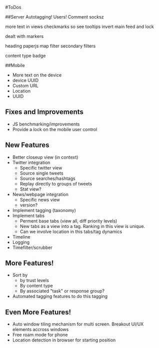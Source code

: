 #ToDos

##Server
Autotagging!
Users!
Comment socksz

more text in views
checkmarks so see
tooltips
invert main feed and lock

dealt with markers

heading paperjs
map filter
secondary filters

content type badge


##Mobile
* More text on the device
* device UUID
* Custom URL 
* Location
* UUID

## Fixes and Improvements
* JS benchmarking/improvements
* Provide a lock on the mobile user control

## New Features
* Better closeup view (in context)
* Twitter integration
	* Specific twitter view
	* Source single tweets
	* Source searches/hashtags
	* Replay directly to groups of tweets
	* Stat view?
* News/webpage integration
	* Specific news view
	* version?
* Implement tagging (taxonomy)
* Implement tabs
	* Perment base tabs (view all, diff priority levels)
	* New tabs as a view into a tag. Ranking in this view is unique.
	* Can we involve location in this tabs/tag dynamics
* Timeline
* Logging
* Timefilter/scrubber

## More Features!
* Sort by
	* by trust levels
	* By content type
	* By associated "task" or response group?
* Automated tagging features to do this tagging

## Even More Features!
* Auto window tiling mechanism for multi screen. Breakout UI/UX elements accross windows
* Free roam mode for phone
* Location detection in browser for starting position